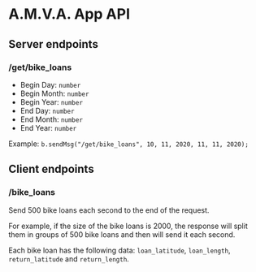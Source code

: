 # A.M.V.A. App API

## Server endpoints

### /get/bike_loans
- Begin Day: `number`
- Begin Month: `number`
- Begin Year: `number`
- End Day: `number`
- End Month: `number`
- End Year: `number`

Example: `b.sendMsg("/get/bike_loans", 10, 11, 2020, 11, 11, 2020);`

## Client endpoints

### /bike_loans
Send 500 bike loans each second to the end of the request.

For example, if the size of the bike loans is 2000, the response will split them in groups of 500 bike loans and then will send it each second.

Each bike loan has the following data: `loan_latitude`, `loan_length`, `return_latitude` and `return_length`.
